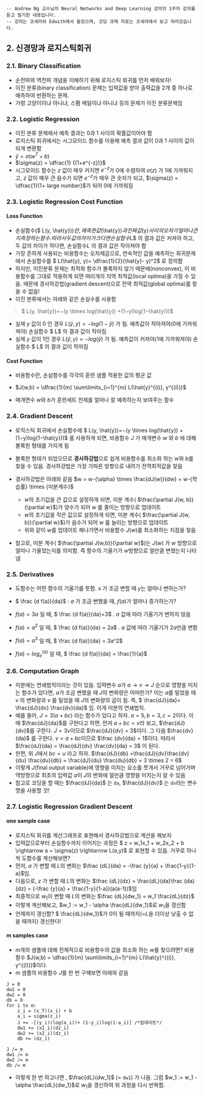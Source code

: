 ```
-- Andrew Ng 교수님의 Neural Networks and Deep Learning 강의의 1주차 강의를 듣고 필기한 내용입니다.
-- 강의는 코세라와 Edwith에서 들었으며, 코딩 과제 자료는 코세라에서 보고 따라갔습니다.
```

## 2. 신경망과 로지스틱회귀

### 2.1. Binary Classification

- 순전파와 역전파 개념을 이해하기 위해 로지스틱 회귀를 먼저 배워보자!
- 이진 분류(binary classification) 문제는 입력값을 받아 출력값을 2개 중 하나로 예측하여 반환하는 문제. 
- 가령 고양이이냐 아니냐, 스팸 메일이냐 아니냐 등의 문제가 이진 분류문제임



### 2.2. Logistic Regression

- 이진 분류 문제에서 예측 결과는 0과 1 사이의 확률값이어야 함
- 로지스틱 회귀에서는 시그모이드 함수를 이용해 예측 결과 값이 0과 1 사이의 값이 되게 변환함 
- $\hat{y} = \sigma({w^{T} + b})$
- $\sigma(z) = \dfrac{1} {(1+e^{-z})}$
- 시그모이드 함수는 $z$ 값이 매우 커지면 $e^{-z}$가 0에 수렴하여 $\sigma(z)$ 가 1에 가까워지고, $z$ 값이 매우 큰 음수가 되면  $e^{-z}$가 매우 큰 숫자가 되고,  $\sigma(z) = \dfrac{1}{1+ large number}$가 되어 0에 가까워짐



### 2.3. Logistic Regression Cost Function

#### Loss Function

- 손실함수($ L(y, \hat{y})$)란, 예측한 값($\hat{y}$)과 진짜 값($y$) 사이의 오차가 얼마나 큰지 측정하는 함수. 따라서 두 값의 차이가 크다면 손실함수$L$ 의 결과 값은 커져야 하고, 두 값의 차이가 작다면, 손실함수$L$ 의 결과 값은 작아져야 함
- 가장 흔하게 사용되는 비용함수는 오차제곱으로, 연속적인 값을 예측하는 회귀문제에서 손실함수를 $ L(\hat{y}, y)= \dfrac{1}{2}(\hat{y}- y)^2$ 로 정의함
- 하지만, 이진분류 문제는 최적화 함수가 볼록하지 않기 때문에(nonconvex), 이 비용함수를 그대로 적용하게 되면 여러개의 지역 최적값(local optima)을 가질 수 있음. 때문에 경사하강법(gradient descent)으로 전역 최적값(global optima)를 찾을 수 없음!
- 이진 분류에서는 아래와 같은 손실수를 사용함

>  $ L(y, \hat{y})=−(y \times log(\hat{y}) +(1−y)log(1−\hat{y}))$ 

- 실제 $y$ 값이 0 인 경우 $L(\hat{y}, y)=-log(1−\hat{y})$  가 됨. 예측값이 작아져야(0에 가까워져야) 손실함수 $ L$ 의 결과 값이 작아짐 
- 실제 $y$  값이 1인 경우  $L(\hat{y}, y)= -log(\hat{y})$  가 됨. 예측값이 커져야(1에 가까워져야) 손실함수 $ L$ 의 결과 값이 작아짐 

#### Cost Function

- 비용함수란, 손실함수를 각각의 훈련 샘플 적용한 값의 평균 값

- $J(w,b) = \dfrac{1}{m} \sum\limits_{i=1}^{m} L(\hat{y}^{(i)}, y^{(i)})$
- 매개면수 $w$와 $b$가 훈련세트 전체를 얼마나 잘 예측하는지 보여주는 함수

### 2.4. Gradient Descent

- 로직스틱 회귀에서 손실함수에 $ L(y, \hat{y})=−(y \times log(\hat{y}) +(1−y)log(1−\hat{y}))$ 를 사용하게 되면, 비용함수 $J$ 가 매개변수 $w$ 와 $b$ 에 대해 볼록한 형태를 가지게 됨
- 볼록한 형태가 되었으므로 **경사하강법**으로 쉽게 비용함수를 최소화 하는 $w$와 $b$를 찾을 수 있음. 경사하강법은 가장 가파른 방향으로 내려가 전역최적값을 찾음
- 경사하강법은 아래와 같음 $w = w-{\alpha} \times \frac{dJ(w)}{dw} = w-{학습률} \times {미분계수}$
  - $w$의 초기값을 큰 값으로 설정하게 되면, 미분 계수( $\frac{\partial J(w, b)}{\partial w}$)가 양수가 되어 $w$ 를 줄이는 방향으로 업데이트
  - $w$의 초기값을 작은 값으로 설정하게 되면, 미분 계수( $\frac{\partial J(w, b)}{\partial w}$)가 음수가 되어 $w$ 를 늘리는 방향으로 업데이트
  - 위와 같이 $w$를 업데이트 해나가면서 비용함수 $J(w)$를 최소화하는 지점을 찾음

- 참고로, 미분 계수( $\frac{\partial J(w,b)}{\partial w}$)는 $J(w)$ 가 $w$ 방향으로 얼마나 기울었는지를 의미함. 즉 함수의 기울기가 $w$방향으로 얼만큼 변했는지 나타냄



### 2.5.  Derivatives

- 도함수는 어떤 함수의 기울기를 뜻함. $x$ 가 조금 변할 때 $y$는 얼마나 변하는가? 
- $ \frac {d f(a)}{da}$ : $a$ 가 조금 변했을 때, $f(a)$가 얼마나 증가하는가?

- $f(a) = 3a$ 일 때, $ \frac {d f(a)}{da}=3$ . $a$ 값에 따라 기울기가 변하지 않음
- $f(a) = a^2$ 일 때, $ \frac {d f(a)}{da} = 2a$ . $a$ 값에 따라 기울기가 $2a$만큼 변함
- $f(a) = a^3$ 일 때, $ \frac {d f(a)}{da} = 3a^2$
- $f(a) = log_e^{(a)}$ 일 때, $ \frac {d f(a)}{da} = \frac{1}{a}$



### 2.6. **Computation Graph** 

- 미분에는 연쇄법칙이라는 것이 있음. 입력변수 $a$가 $a \rightarrow v \rightarrow J$ 순으로 영향을 미치는 함수가 있다면, $a$가 조금 변했을 때 $J$의 변화량은 어떠한가? 이는 $a$를 밀었을 때 $v$ 의 변화량과 $v$ 를 밀었을 때 $J$의 변화량의 곱이 됨. 즉,  $ \frac{dJ}{da}= \frac{dJ}{dv} \frac{dv}{da}$ 임. 이게 미분의 연쇄법칙.
- 예를 들어, $J = 3(a+bc)$ 라는 함수가 있다고 하자. $a=5, b=3, c=2$이다. 이때 $\frac{dJ}{da}$를 구한다고 하면, 먼저 $a+bc = v$라 보고, $\frac{dJ}{dv}$를 구한다. $J = 3v$이므로 $\frac{dJ}{dv} = 3$이다. 그 다음 $\frac{dv}{da}$ 를 구한다. $v = a + bc$이므로 $\frac {dv}{da} = 1$이다. 따라서 $\frac{dJ}{da} = \frac{dJ}{dv} \frac{dv}{da} = 3$  이 된다. 
- 한편, 위 $J$에서  $bc = u$  라고 하자. $\frac{dJ}{db} =\frac{dJ}{dv}\frac{dv}{du} \frac{du}{db} = \frac{dJ}{du} \frac{du}{db} = 3 \times 2 = 6$  
- 이렇게 $J$(final output variable)에 영향을 미치는 요소를 쪼개서 거꾸로 넘어가며 역방향으로 최초의 입력값 $a$이 $J$의 변화에 얼만큼 영향을 미치는지 알 수 있음 
- 참고로 코딩을 할 때는   $\frac{dJ}{da}$ 는 `da`,  $\frac{dJ}{dv}$ 는 `dv`라는 변수명을 사용할 것!



### 2.7. **Logistic Regression Gradient Descent** 

#### one sample case

- 로지스틱 회귀를 계산그래프로 표현해서 경사하강법으로 계산을 해보자
- 입력값으로부터 손실함수까지 이어지는 과정은 $ z = w_1x_1 + w_2x_2 + b \rightarrow a = \sigma(z) \rightarrow L(a,y)$ 로 표현할 수 있음. 거꾸로 하나씩 도함수를 계산해보면?
- 먼저, $a$ 가 변할 때 $L$의 변화는 $\frac {dL}{da} = -\frac {y}{a} + \frac{1-y}{1-a}$임.
- 다음으로, $z$ 가 변할 때 $L$의 변화는 $\frac {dL}{dz} = \frac{dL}{da}\frac {da}{dz} = (-\frac {y}{a} + \frac{1-y}{1-a})(a(a-1))$임
- 최종적으로 $w_1$이 변할 때 $L$의 변화는 $\frac {dL}{dw_1} = w_1 \frac{dL}{dz}$  
- 이렇게 계산해보고, $w_1 := w_1 - \alpha \frac{dL}{dw_1}$로 $w_1$을 갱신함
- 언제까지 갱신함? $ \frac{dL}{dw_1}$가 $0$이 될 때까지(=$L$을 더이상 낮출 수 없을 때까지) 갱신한다!



#### m samples case

- m개의 샘플에 대해 전체적으로 비용함수의 값을 최소화 하는 $w$를 찾으려면? 비용함수 $J(w,b) = \dfrac{1}{m} \sum\limits_{i=1}^{m} L(\hat{y}^{(i)}, y^{(i)})$이다. 
- m 샘플의 비용함수 $J$를 한 번 구해보면 아래와 같음

```
J = 0
dw1 = 0
dw2 = 0
db = 0
for i to m: 
	z_i = (x_T)(x_i) + b
	a_i = sigma(z_i)
	J += -[(y_i)(log(a_i))+ (1-y_i)log(1-a_i)] /*업데이트*/
	dw1 += (x1_i)(dz_i)
	dw2 += (x2_i)(dz_i)
	db += (dz_i)
	
J /= m
dw1 /= m
dw2 /= m
db /= m
```

- 이렇게 한 번 하고나면 , $\frac{dL}{dw_1}$ (= `dw1`) 가 나옴. 그럼 $w_1 := w_1 - \alpha \frac{dL}{dw_1}$로 $w_1$을 갱신하여 위 과정을 다시 반복함.